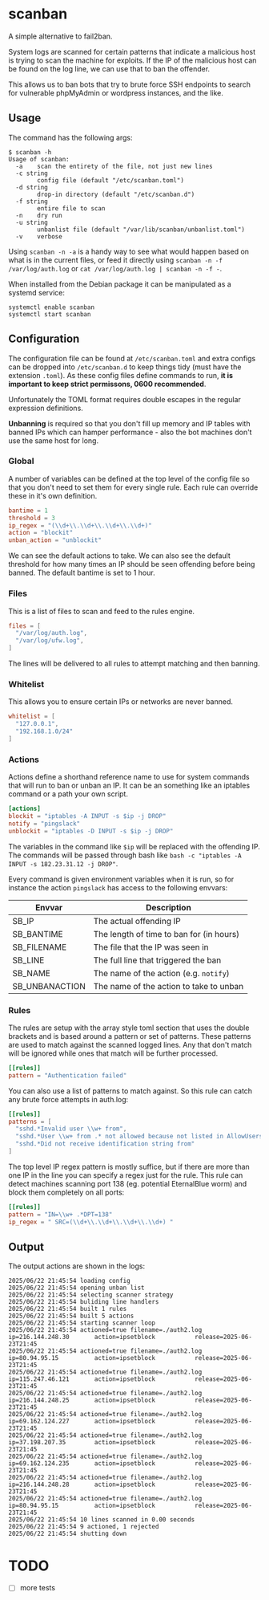 # scanban

A simple alternative to fail2ban.

System logs are scanned for certain patterns that indicate a malicious host is trying to scan the machine
for exploits.  If the IP of the malicious host can be found on the log line, we can use that to ban the
offender.

This allows us to ban bots that try to brute force SSH endpoints to search for vulnerable phpMyAdmin or
wordpress instances, and the like.

## Usage

The command has the following args:

```
$ scanban -h
Usage of scanban:
  -a    scan the entirety of the file, not just new lines
  -c string
        config file (default "/etc/scanban.toml")
  -d string
        drop-in directory (default "/etc/scanban.d")
  -f string
        entire file to scan
  -n    dry run
  -u string
        unbanlist file (default "/var/lib/scanban/unbanlist.toml")
  -v    verbose
```

Using `scanban -n -a` is a handy way to see what would happen based on what is in the current files, or feed
it directly using `scanban -n -f /var/log/auth.log` or `cat /var/log/auth.log | scanban -n -f -`.

When installed from the Debian package it can be manipulated as a systemd service:

    systemctl enable scanban
    systemctl start scanban

## Configuration

The configuration file can be found at `/etc/scanban.toml` and extra configs can be dropped
into `/etc/scanban.d` to keep things tidy (must have the extension `.toml`). As these config
files define commands to run, **it is important to keep strict permissons, 0600 recommended**.

Unfortunately the TOML format requires double escapes in the regular expression definitions.

**Unbanning** is required so that you don't fill up memory and IP tables with banned IPs which can
hamper performance - also the bot machines don't use the same host for long.

### Global

A number of variables can be defined at the top level of the config file so that you don't need to
set them for every single rule.  Each rule can override these in it's own definition.

```toml
bantime = 1
threshold = 3
ip_regex = "(\\d+\\.\\d+\\.\\d+\\.\\d+)"
action = "blockit"
unban_action = "unblockit"
```

We can see the default actions to take.  We can also see the default threshold for how many times
an IP should be seen offending before being banned.  The default bantime is set to 1 hour.

### Files

This is a list of files to scan and feed to the rules engine.

```toml
files = [
  "/var/log/auth.log",
  "/var/log/ufw.log",
]
```

The lines will be delivered to all rules to attempt matching and then banning.

### Whitelist

This allows you to ensure certain IPs or networks are never banned.

```toml
whitelist = [
  "127.0.0.1",
  "192.168.1.0/24"
]
```

### Actions

Actions define a shorthand reference name to use for system commands that will run to ban or unban an IP.  It can 
be an something like an iptables command or a path your own script.

```toml
[actions]
blockit = "iptables -A INPUT -s $ip -j DROP"
notify = "pingslack"
unblockit = "iptables -D INPUT -s $ip -j DROP"
```

The variables in the command like `$ip` will be replaced with the offending IP. The commands will be passed through
bash like `bash -c "iptables -A INPUT -s 182.23.31.12 -j DROP"`. 

Every command is given environment variables when it is run, so for instance the action `pingslack` has access to
the following envvars:

| Envvar | Description |
| --- | --- |
| SB_IP | The actual offending IP |
| SB_BANTIME | The length of time to ban for (in hours) |
| SB_FILENAME | The file that the IP was seen in |
| SB_LINE | The full line that triggered the ban |
| SB_NAME | The name of the action (e.g. `notify`) |
| SB_UNBANACTION | The name of the action to take to unban |

### Rules

The rules are setup with the array style toml section that uses the double brackets and is based around a pattern or
set of patterns.  These patterns are used to match against the scanned logged lines.  Any that don't match will be
ignored while ones that match will be further processed.

```toml
[[rules]]
pattern = "Authentication failed"
```

You can also use a list of patterns to match against.  So this rule can catch any brute force attempts in auth.log:

```toml
[[rules]]
patterns = [
  "sshd.*Invalid user \\w+ from",
  "sshd.*User \\w+ from .* not allowed because not listed in AllowUsers",
  "sshd.*Did not receive identification string from"
]
```

The top level IP regex pattern is mostly suffice, but if there are more than one IP in the line you can specify a
regex just for the rule. This rule can detect machines scanning port 138 (eg. potential EternalBlue worm) and block
them completely on all ports:

```toml
[[rules]]
pattern = "IN=\\w+ .*DPT=138"
ip_regex = " SRC=(\\d+\\.\\d+\\.\\d+\\.\\d+) "
```

## Output

The output actions are shown in the logs:

```
2025/06/22 21:45:54 loading config
2025/06/22 21:45:54 opening unban list
2025/06/22 21:45:54 selecting scanner strategy
2025/06/22 21:45:54 buliding line handlers
2025/06/22 21:45:54 built 1 rules
2025/06/22 21:45:54 built 5 actions
2025/06/22 21:45:54 starting scanner loop
2025/06/22 21:45:54 actioned=true filename=./auth2.log          ip=216.144.248.30       action=ipsetblock           release=2025-06-23T21:45
2025/06/22 21:45:54 actioned=true filename=./auth2.log          ip=80.94.95.15          action=ipsetblock           release=2025-06-23T21:45
2025/06/22 21:45:54 actioned=true filename=./auth2.log          ip=115.247.46.121       action=ipsetblock           release=2025-06-23T21:45
2025/06/22 21:45:54 actioned=true filename=./auth2.log          ip=216.144.248.25       action=ipsetblock           release=2025-06-23T21:45
2025/06/22 21:45:54 actioned=true filename=./auth2.log          ip=69.162.124.227       action=ipsetblock           release=2025-06-23T21:45
2025/06/22 21:45:54 actioned=true filename=./auth2.log          ip=37.198.207.35        action=ipsetblock           release=2025-06-23T21:45
2025/06/22 21:45:54 actioned=true filename=./auth2.log          ip=69.162.124.235       action=ipsetblock           release=2025-06-23T21:45
2025/06/22 21:45:54 actioned=true filename=./auth2.log          ip=216.144.248.28       action=ipsetblock           release=2025-06-23T21:45
2025/06/22 21:45:54 actioned=true filename=./auth2.log          ip=80.94.95.15          action=ipsetblock           release=2025-06-23T21:45
2025/06/22 21:45:54 10 lines scanned in 0.00 seconds
2025/06/22 21:45:54 9 actioned, 1 rejected
2025/06/22 21:45:54 shutting down
```

# TODO

- [ ] more tests
